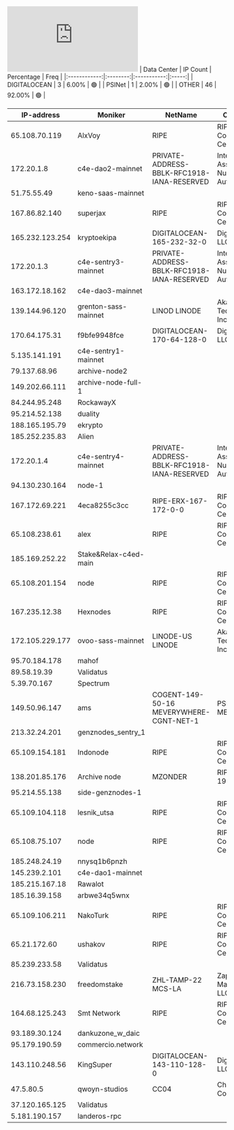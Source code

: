![Diagramm](https://github.com/obajay/StateSync-snapshots/blob/main/Projects/C4E/1/README.md)
| Data Center | IP Count | Percentage | Freq |
|:------------:|:--------:|:-----------:|:-----:|
| DIGITALOCEAN | 3 | 6.00% | 🟢 |
| PSINet | 1 | 2.00% | 🟢 |
| OTHER | 46 | 92.00% | 🟢 |

<!-- START_TABLE -->
| IP-address | Moniker | NetName | Organization |
|-------------|-------------|-------------|-------------|
| 65.108.70.119 | AlxVoy | RIPE | RIPE Network Coordination Centre |
| 172.20.1.8 | c4e-dao2-mainnet | PRIVATE-ADDRESS-BBLK-RFC1918-IANA-RESERVED | Internet Assigned Numbers Authority |
| 51.75.55.49 | keno-saas-mainnet |  |  |
| 167.86.82.140 | superjax | RIPE | RIPE Network Coordination Centre |
| 165.232.123.254 | kryptoekipa | DIGITALOCEAN-165-232-32-0 | DigitalOcean, LLC |
| 172.20.1.3 | c4e-sentry3-mainnet | PRIVATE-ADDRESS-BBLK-RFC1918-IANA-RESERVED | Internet Assigned Numbers Authority |
| 163.172.18.162 | c4e-dao3-mainnet |  |  |
| 139.144.96.120 | grenton-sass-mainnet | LINOD LINODE | Akamai Technologies, Inc. Linode |
| 170.64.175.31 | f9bfe9948fce | DIGITALOCEAN-170-64-128-0 | DigitalOcean, LLC |
| 5.135.141.191 | c4e-sentry1-mainnet |  |  |
| 79.137.68.96 | archive-node2 |  |  |
| 149.202.66.111 | archive-node-full-1 |  |  |
| 84.244.95.248 | RockawayX |  |  |
| 95.214.52.138 | duality |  |  |
| 188.165.195.79 | ekrypto |  |  |
| 185.252.235.83 | Alien |  |  |
| 172.20.1.4 | c4e-sentry4-mainnet | PRIVATE-ADDRESS-BBLK-RFC1918-IANA-RESERVED | Internet Assigned Numbers Authority |
| 94.130.230.164 | node-1 |  |  |
| 167.172.69.221 | 4eca8255c3cc | RIPE-ERX-167-172-0-0 | RIPE Network Coordination Centre |
| 65.108.238.61 | alex | RIPE | RIPE Network Coordination Centre |
| 185.169.252.22 | Stake&Relax-c4ed-main |  |  |
| 65.108.201.154 | node | RIPE | RIPE Network Coordination Centre |
| 167.235.12.38 | Hexnodes | RIPE | RIPE Network Coordination Centre |
| 172.105.229.177 | ovoo-sass-mainnet | LINODE-US LINODE | Akamai Technologies, Inc. Linode |
| 95.70.184.178 | mahof |  |  |
| 89.58.19.39 | Validatus |  |  |
| 5.39.70.167 | Spectrum |  |  |
| 149.50.96.147 | ams | COGENT-149-50-16 MEVERYWHERE-CGNT-NET-1 | PSINet, Inc. MEVSPACE |
| 213.32.24.201 | genznodes_sentry_1 |  |  |
| 65.109.154.181 | Indonode | RIPE | RIPE Network Coordination Centre |
| 138.201.85.176 | Archive node | MZONDER | RIPE-ERX-138-198-0-0 | RIPE Network Coordination Centre |
| 95.214.55.138 | side-genznodes-1 |  |  |
| 65.109.104.118 | lesnik_utsa | RIPE | RIPE Network Coordination Centre |
| 65.108.75.107 | node | RIPE | RIPE Network Coordination Centre |
| 185.248.24.19 | nnysq1b6pnzh |  |  |
| 145.239.2.101 | c4e-dao1-mainnet |  |  |
| 185.215.167.18 | Rawalot |  |  |
| 185.16.39.158 | arbwe34q5wnx |  |  |
| 65.109.106.211 | NakoTurk | RIPE | RIPE Network Coordination Centre |
| 65.21.172.60 | ushakov | RIPE | RIPE Network Coordination Centre |
| 85.239.233.58 | Validatus |  |  |
| 216.73.158.230 | freedomstake | ZHL-TAMP-22 MCS-LA | Zappie Host LLC Madcityservers LLC |
| 164.68.125.243 | Smt Network | RIPE | RIPE Network Coordination Centre |
| 93.189.30.124 | dankuzone_w_daic |  |  |
| 95.179.190.59 | commercio.network |  |  |
| 143.110.248.56 | KingSuper | DIGITALOCEAN-143-110-128-0 | DigitalOcean, LLC |
| 47.5.80.5 | qwoyn-studios | CC04 | Charter Communications |
| 37.120.165.125 | Validatus |  |  |
| 5.181.190.157 | landeros-rpc |  |  |

<!-- END_TABLE -->